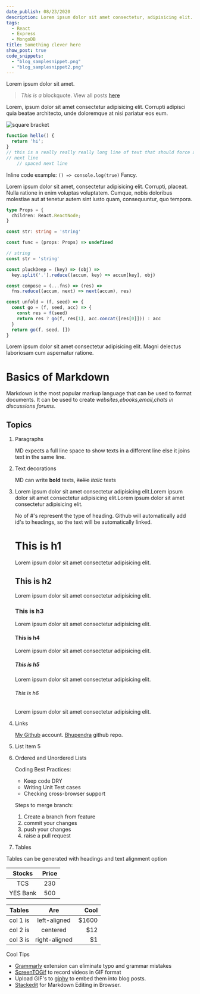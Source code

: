 ```yaml
---
date_publish: 08/23/2020
description: Lorem ipsum dolor sit amet consectetur, adipisicing elit. Nesciunt sit temporibus nisi distinctio.
tags:
  - React
  - Express
  - MongoDB
title: Something clever here
show_post: true
code_snippets:
  - "blog_samplesnippet.png"
  - "blog_samplesnippet2.png"
---
```


Lorem ipsum dolor sit amet.

> _This is a_ blockquote. View all posts [here](/blog)

<!-- <figure>
  <img 
    src='https://images.unsplash.com/photo-1541701494587-cb58502866ab?ixid=MXwxMjA3fDB8MHxwaG90by1wYWdlfHx8fGVufDB8fHw%3D&ixlib=rb-1.2.1&auto=format&fit=crop&w=1050&q=80'
    alt='alt'
    title='title'
  />
  <figcaption>
    <a href='https://unsplash.com/photos/wQLAGv4_OYs' target='_blank' rel='noopener'>Photo</a> by Lucas Benjamin
  </figcaption>
</figure> -->

Lorem, ipsum dolor sit amet consectetur adipisicing elit. Corrupti adipisci quia beatae architecto, unde doloremque at nisi pariatur eos eum.

![square bracket](https://images.unsplash.com/photo-1541701494587-cb58502866ab?ixid=MXwxMjA3fDB8MHxwaG90by1wYWdlfHx8fGVufDB8fHw%3D&ixlib=rb-1.2.1&auto=format&fit=crop&w=1050&q=80)

```js
function hello() {
  return 'hi';
}
// this is a really really really long line of text that should force an overflow on the x-axis
// next line
    // spaced next line
```

Inline code example: `() => console.log(true)` Fancy.

Lorem ipsum dolor sit amet, consectetur adipisicing elit. Corrupti, placeat. Nulla ratione in enim voluptas voluptatem. Cumque, nobis doloribus molestiae aut at tenetur autem sint iusto quam, consequuntur, quo tempora. 

<!-- ![brackets here](blog_samplesnippet2.png "full 767px width example") -->

```ts
type Props = {
  children: React.ReactNode;
} 

const str: string = 'string'

const func = (props: Props) => undefined
```

```js
// string
const str = 'string'

const pluckDeep = (key) => (obj) =>
  key.split('.').reduce((accum, key) => accum[key], obj)

const compose = (...fns) => (res) =>
  fns.reduce((accum, next) => next(accum), res)

const unfold = (f, seed) => {
  const go = (f, seed, acc) => {
    const res = f(seed)
    return res ? go(f, res[1], acc.concat([res[0]])) : acc
  }
  return go(f, seed, [])
}
```

Lorem ipsum dolor sit amet consectetur adipisicing elit. Magni delectus laboriosam cum aspernatur ratione.

# Basics of Markdown
Markdown is the most popular markup language that can be used to format documents. It can be used to create *websites*,*ebooks*,*email*,*chats in discussions forums*.


## Topics
1. Paragraphs 

    MD expects a full line space to show texts in a different line else it joins text in the same line.
2.  Text decorations

    MD can write **bold** texts, ~~italiic~~ *italic*  texts
3. Lorem ipsum dolor sit amet consectetur adipisicing elit.Lorem ipsum dolor sit amet consectetur adipisicing elit.Lorem ipsum dolor sit amet consectetur adipisicing elit.

    No of #'s represent the type of heading. Github will automatically add id's to headings, so the text will be automatically linked. 
   
    # This is h1
    Lorem ipsum dolor sit amet consectetur adipisicing elit.
    ## This is h2
    Lorem ipsum dolor sit amet consectetur adipisicing elit.
    ### This is h3
    Lorem ipsum dolor sit amet consectetur adipisicing elit.
    #### This is h4
    Lorem ipsum dolor sit amet consectetur adipisicing elit.
    ##### This is h5
    Lorem ipsum dolor sit amet consectetur adipisicing elit.
    ###### This is h6
    Lorem ipsum dolor sit amet consectetur adipisicing elit.

4. Links

    [My Github](https://github.com/bhupendra1011 "all repos") account. [Bhupendra]() github repo.

5. List Item 5

6. Ordered and Unordered Lists

    Coding Best Practices:

    * Keep code DRY
    * Writing Unit Test cases
    * Checking cross-browser support

    Steps to merge branch:

    1. Create a branch from feature
    1. commit your changes
    1. push your changes
    1. raise a pull request

7. Tables 

Tables can be generated with headings and text alignment option

|Stocks|Price|
|:-----:|:------:|
|TCS|230|
|YES Bank|500|

| Tables   |      Are      |  Cool |
|----------|:-------------:|------:|
| col 1 is |  left-aligned | $1600 |
| col 2 is |    centered   |   $12 |
| col 3 is | right-aligned |    $1 |

Cool Tips 

* [Grammarly](https://marketplace.visualstudio.com/items?itemName=znck.grammarly) extension can eliminate typo and grammar mistakes
* [ScreenTOGif](https://www.screentogif.com/) to record videos in GIF format
* Upload GIF's to [giphy](https://giphy.com/) to embed them into blog posts.
* [Stackedit](https://stackedit.io/) for Markdown Editing in Browser.
